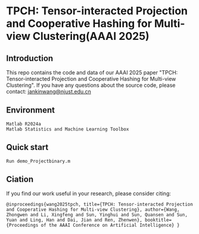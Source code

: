 # TPCH: Tensor-interacted Projection and Cooperative Hashing for Multi-view Clustering(AAAI 2025)
## Introduction
This repo contains the code and data of our AAAI 2025 paper "TPCH: Tensor-interacted Projection and Cooperative Hashing for Multi-view Clustering". If you have any questions about the source code, please contact: jankinwang@njust.edu.cn

## Environment
```
Matlab R2024a
Matlab Statistics and Machine Learning Toolbox
```

## Quick start
```
Run demo_Projectbinary.m
```

## Ciation
If you find our work useful in your research, please consider citing:
```
@inproceedings{wang2025tpch, title={TPCH: Tensor-interacted Projection and Cooperative Hashing for Multi-view Clustering}, author={Wang, Zhongwen and Li, Xingfeng and Sun, Yinghui and Sun, Quansen and Sun, Yuan and Ling, Han and Dai, Jian and Ren, Zhenwen}, booktitle={Proceedings of the AAAI Conference on Artificial Intelligence} }
```